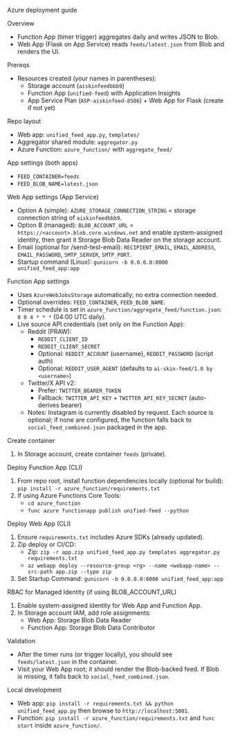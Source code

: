 Azure deployment guide

Overview
- Function App (timer trigger) aggregates daily and writes JSON to Blob.
- Web App (Flask on App Service) reads `feeds/latest.json` from Blob and renders the UI.

Prereqs
- Resources created (your names in parentheses):
  - Storage account (`aiskinfeedbbb9`)
  - Function App (`unified-feed`) with Application Insights
  - App Service Plan (`ASP-aiskinfeed-8586`) + Web App for Flask (create if not yet)

Repo layout
- Web app: `unified_feed_app.py`, `templates/`
- Aggregator shared module: `aggregator.py`
- Azure Function: `azure_function/` with `aggregate_feed/`

App settings (both apps)
- `FEED_CONTAINER=feeds`
- `FEED_BLOB_NAME=latest.json`

Web App settings (App Service)
- Option A (simple): `AZURE_STORAGE_CONNECTION_STRING` = storage connection string of `aiskinfeedbbb9`.
- Option B (managed): `BLOB_ACCOUNT_URL` = `https://<account>.blob.core.windows.net` and enable system-assigned identity, then grant it Storage Blob Data Reader on the storage account.
- Email (optional for /send-test-email): `RECIPIENT_EMAIL`, `EMAIL_ADDRESS`, `EMAIL_PASSWORD`, `SMTP_SERVER`, `SMTP_PORT`.
- Startup command (Linux): `gunicorn -b 0.0.0.0:8000 unified_feed_app:app`

Function App settings
- Uses `AzureWebJobsStorage` automatically; no extra connection needed.
- Optional overrides: `FEED_CONTAINER`, `FEED_BLOB_NAME`.
- Timer schedule is set in `azure_function/aggregate_feed/function.json`: `0 0 4 * * *` (04:00 UTC daily).
- Live source API credentials (set only on the Function App):
  - Reddit (PRAW):
    - `REDDIT_CLIENT_ID`
    - `REDDIT_CLIENT_SECRET`
    - Optional: `REDDIT_ACCOUNT` (username), `REDDIT_PASSWORD` (script auth)
    - Optional: `REDDIT_USER_AGENT` (defaults to `ai-skin-feed/1.0 by <username>`)
  - Twitter/X API v2:
    - Prefer: `TWITTER_BEARER_TOKEN`
    - Fallback: `TWITTER_API_KEY` + `TWITTER_API_KEY_SECRET` (auto-derives bearer)
  - Notes: Instagram is currently disabled by request. Each source is optional; if none are configured, the function falls back to `social_feed_combined.json` packaged in the app.

Create container
1) In Storage account, create container `feeds` (private).

Deploy Function App (CLI)
1) From repo root, install function dependencies locally (optional for build):
   `pip install -r azure_function/requirements.txt`
2) If using Azure Functions Core Tools:
   - `cd azure_function`
   - `func azure functionapp publish unified-feed --python`

Deploy Web App (CLI)
1) Ensure `requirements.txt` includes Azure SDKs (already updated).
2) Zip deploy or CI/CD:
   - Zip: `zip -r app.zip unified_feed_app.py templates aggregator.py requirements.txt`
   - `az webapp deploy --resource-group <rg> --name <webapp-name> --src-path app.zip --type zip`
3) Set Startup Command: `gunicorn -b 0.0.0.0:8000 unified_feed_app:app`

RBAC for Managed Identity (if using BLOB_ACCOUNT_URL)
1) Enable system-assigned identity for Web App and Function App.
2) In Storage account IAM, add role assignments:
   - Web App: Storage Blob Data Reader
   - Function App: Storage Blob Data Contributor

Validation
- After the timer runs (or trigger locally), you should see `feeds/latest.json` in the container.
- Visit your Web App root; it should render the Blob-backed feed. If Blob is missing, it falls back to `social_feed_combined.json`.

Local development
- Web app: `pip install -r requirements.txt && python unified_feed_app.py` then browse to `http://localhost:5001`.
- Function: `pip install -r azure_function/requirements.txt` and `func start` inside `azure_function/`.
